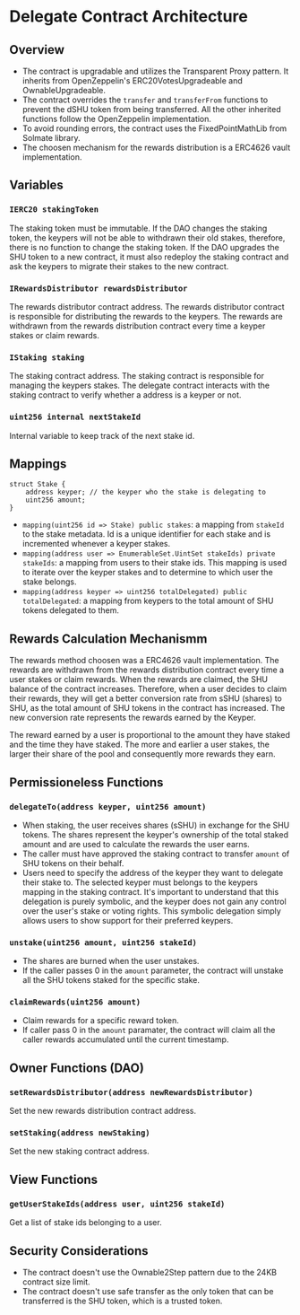 # Delegate Contract Architecture

## Overview

-   The contract is upgradable and utilizes the Transparent Proxy pattern. It
    inherits from OpenZeppelin's ERC20VotesUpgradeable and
    OwnableUpgradeable.
-   The contract overrides the `transfer` and
    `transferFrom` functions to prevent the dSHU token from being transferred. All
    the other inherited functions follow the OpenZeppelin implementation.
-   To avoid rounding errors, the contract uses the FixedPointMathLib from Solmate
    library.
-   The choosen mechanism for the rewards distribution is a ERC4626 vault implementation.

## Variables

### `IERC20 stakingToken`

The staking token must be immutable. If the DAO changes the staking token, the
keypers will not be able to withdrawn their old stakes, therefore, there is no
function to change the staking token. If the DAO upgrades the SHU token to a new contract, it must also redeploy the staking contract and ask the keypers to migrate their stakes to the new contract.

### `IRewardsDistributor rewardsDistributor`

The rewards distributor contract address. The rewards distributor contract is
responsible for distributing the rewards to the keypers. The rewards are
withdrawn from the rewards distribution contract every time a keyper stakes or
claim rewards.

### `IStaking staking`

The staking contract address. The staking contract is responsible for managing
the keypers stakes. The delegate contract interacts with the staking contract to
verify whether a address is a keyper or not.

### `uint256 internal nextStakeId`

Internal variable to keep track of the next stake id.

## Mappings

```solidity
struct Stake {
    address keyper; // the keyper who the stake is delegating to
    uint256 amount;
}
```

-   `mapping(uint256 id => Stake) public stakes`: a mapping from `stakeId` to
    the stake metadata. Id is a unique identifier for each stake and is
    incremented whenever a keyper stakes.
-   `mapping(address user => EnumerableSet.UintSet stakeIds) private
stakeIds`: a mapping from users to their stake ids. This mapping is used
    to iterate over the keyper stakes and to determine to which user the stake
    belongs.
-   `mapping(address keyper => uint256 totalDelegated) public totalDelegated`: a
    mapping from keypers to the total amount of SHU tokens delegated to them.

## Rewards Calculation Mechanismm

The rewards method choosen was a ERC4626 vault implementation. The
rewards are withdrawn from the rewards distribution contract every time a user
stakes or claim rewards. When the rewards are claimed, the SHU balance of the
contract increases. Therefore, when a user decides to claim their rewards,
they will get a better conversion rate from sSHU (shares) to SHU, as the total
amount of SHU tokens in the contract has increased. The new conversion rate
represents the rewards earned by the Keyper.

The reward earned by a user is proportional to the amount they have staked and
the time they have staked. The more and earlier a user stakes, the larger their
share of the pool and consequently more rewards they earn.

## Permissioneless Functions

### `delegateTo(address keyper, uint256 amount)`

-   When staking, the user receives shares (sSHU) in exchange for the SHU tokens. The shares represent the keyper's ownership of the total staked amount and are used to calculate the rewards the user earns.
-   The caller must have approved the staking contract to transfer `amount` of SHU tokens on their behalf.
-   Users need to specify the address of the keyper they want to delegate their
    stake to. The selected keyper must belongs to the keypers mapping in the staking contract. It's important to understand that this delegation is purely symbolic, and the keyper does not gain any control over the user's stake or voting rights. This symbolic delegation simply allows users to show support for their preferred keypers.

### `unstake(uint256 amount, uint256 stakeId)`

-   The shares are burned when the user unstakes.
-   If the caller passes 0 in the `amount` parameter, the contract will unstake
    all the SHU tokens staked for the specific stake.

### `claimRewards(uint256 amount)`

-   Claim rewards for a specific reward token.
-   If caller pass 0 in the `amount` paramater, the contract will claim all the
    caller rewards accumulated until the current timestamp.

## Owner Functions (DAO)

### `setRewardsDistributor(address newRewardsDistributor)`

Set the new rewards distribution contract address.

### `setStaking(address newStaking)`

Set the new staking contract address.

## View Functions

### `getUserStakeIds(address user, uint256 stakeId)`

Get a list of stake ids belonging to a user.

## Security Considerations

-   The contract doesn't use the Ownable2Step pattern due to the 24KB contract
    size limit.
-   The contract doesn't use safe transfer as the only token that can be
    transferred is the SHU token, which is a trusted token.
